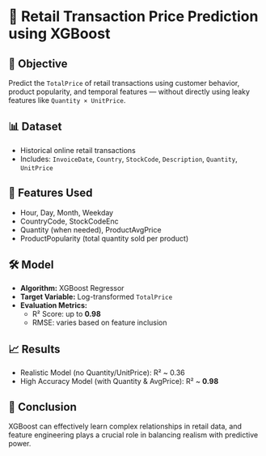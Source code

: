 # 🛒 Retail Transaction Price Prediction using XGBoost

## 📌 Objective
Predict the `TotalPrice` of retail transactions using customer behavior, product popularity, and temporal features — without directly using leaky features like `Quantity × UnitPrice`.

## 📊 Dataset
- Historical online retail transactions
- Includes: `InvoiceDate`, `Country`, `StockCode`, `Description`, `Quantity`, `UnitPrice`

## 🧠 Features Used
- Hour, Day, Month, Weekday
- CountryCode, StockCodeEnc
- Quantity (when needed), ProductAvgPrice
- ProductPopularity (total quantity sold per product)

## 🛠️ Model
- **Algorithm:** XGBoost Regressor
- **Target Variable:** Log-transformed `TotalPrice`
- **Evaluation Metrics:**
  - R² Score: up to **0.98**
  - RMSE: varies based on feature inclusion

## 📈 Results
- Realistic Model (no Quantity/UnitPrice): R² ~ 0.36
- High Accuracy Model (with Quantity & AvgPrice): R² ~ **0.98**

## 📌 Conclusion
XGBoost can effectively learn complex relationships in retail data, and feature engineering plays a crucial role in balancing realism with predictive power.

